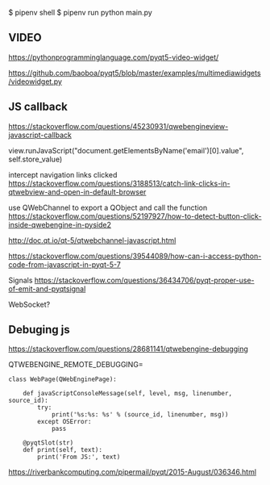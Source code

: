$ pipenv shell
$ pipenv run python main.py

## VIDEO
https://pythonprogramminglanguage.com/pyqt5-video-widget/

https://github.com/baoboa/pyqt5/blob/master/examples/multimediawidgets/videowidget.py

## JS callback
https://stackoverflow.com/questions/45230931/qwebengineview-javascript-callback

view.runJavaScript("document.getElementsByName('email')[0].value", self.store_value)

intercept navigation links clicked
https://stackoverflow.com/questions/3188513/catch-link-clicks-in-qtwebview-and-open-in-default-browser

use QWebChannel to export a QObject and call the function
https://stackoverflow.com/questions/52197927/how-to-detect-button-click-inside-qwebengine-in-pyside2

http://doc.qt.io/qt-5/qtwebchannel-javascript.html

https://stackoverflow.com/questions/39544089/how-can-i-access-python-code-from-javascript-in-pyqt-5-7

Signals
https://stackoverflow.com/questions/36434706/pyqt-proper-use-of-emit-and-pyqtsignal

WebSocket?

## Debuging js
https://stackoverflow.com/questions/28681141/qtwebengine-debugging

QTWEBENGINE_REMOTE_DEBUGGING=<port>

```
class WebPage(QWebEnginePage):

    def javaScriptConsoleMessage(self, level, msg, linenumber, source_id):
        try:
            print('%s:%s: %s' % (source_id, linenumber, msg))
        except OSError:
            pass

    @pyqtSlot(str)
    def print(self, text):
        print('From JS:', text)

```

https://riverbankcomputing.com/pipermail/pyqt/2015-August/036346.html





